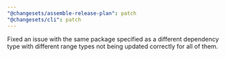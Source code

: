 ```yaml
---
"@changesets/assemble-release-plan": patch
"@changesets/cli": patch
---
```


Fixed an issue with the same package specified as a different dependency type with different range types not being updated correctly for all of them.
